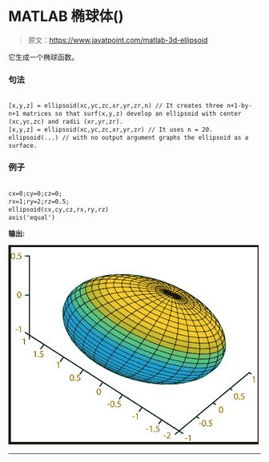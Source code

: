 # MATLAB 椭球体()

> 原文：<https://www.javatpoint.com/matlab-3d-ellipsoid>

它生成一个椭球函数。

### 句法

```

[x,y,z] = ellipsoid(xc,yc,zc,xr,yr,zr,n) // It creates three n+1-by-n+1 matrices so that surf(x,y,z) develop an ellipsoid with center (xc,yc,zc) and radii (xr,yr,zr).
[x,y,z] = ellipsoid(xc,yc,zc,xr,yr,zr) // It uses n = 20.
ellipsoid(...) // with no output argument graphs the ellipsoid as a surface.

```

### 例子

```

cx=0;cy=0;cz=0;
rx=1;ry=2;rz=0.5;
ellipsoid(cx,cy,cz,rx,ry,rz)
axis('equal')

```

**输出:**

![MATLAB ellipsoid()](img/ab4a968587e4ef4165c479aad416fc5f.png)

* * *
